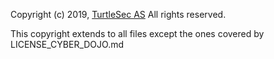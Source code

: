  Copyright (c) 2019, [TurtleSec AS](https://turtlesec.no)
 All rights reserved.

This copyright extends to all files except the ones covered by LICENSE_CYBER_DOJO.md